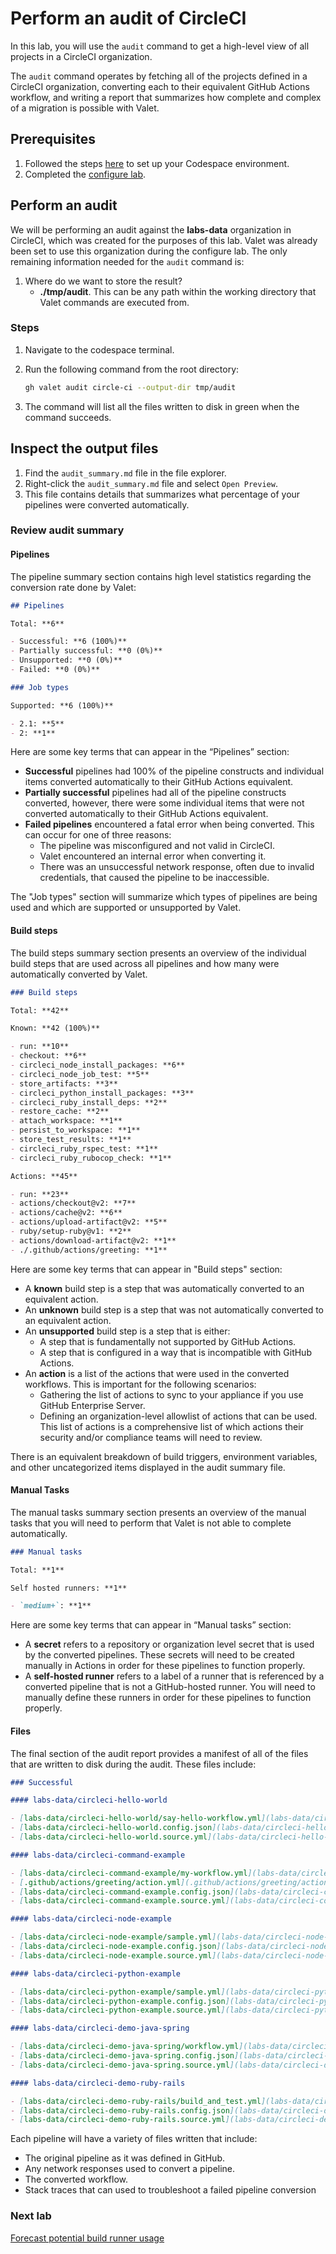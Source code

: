 # Perform an audit of CircleCI

In this lab, you will use the `audit` command to get a high-level view of all projects in a CircleCI organization.

The `audit` command operates by fetching all of the projects defined in a CircleCI organization, converting each to their equivalent GitHub Actions workflow, and writing a report that summarizes how complete and complex of a migration is possible with Valet.

## Prerequisites

1. Followed the steps [here](./readme.md#configure-your-codespace) to set up your Codespace environment.
2. Completed the [configure lab](./1-configure.md#configure-credentials-for-valet).

## Perform an audit

We will be performing an audit against the **labs-data** organization in CircleCI, which was created for the purposes of this lab. Valet was already been set to use this organization during the configure lab. The only remaining information needed for the `audit` command is:

1. Where do we want to store the result?
    - __./tmp/audit__.  This can be any path within the working directory that Valet commands are executed from.

### Steps

1. Navigate to the codespace terminal.
2. Run the following command from the root directory:

    ```bash
    gh valet audit circle-ci --output-dir tmp/audit
    ```

3. The command will list all the files written to disk in green when the command succeeds.

## Inspect the output files

1. Find the `audit_summary.md` file in the file explorer.
2. Right-click the `audit_summary.md` file and select `Open Preview`.
3. This file contains details that summarizes what percentage of your pipelines were converted automatically.

### Review audit summary

#### Pipelines

The pipeline summary section contains high level statistics regarding the conversion rate done by Valet:

```md
## Pipelines

Total: **6**

- Successful: **6 (100%)**
- Partially successful: **0 (0%)**
- Unsupported: **0 (0%)**
- Failed: **0 (0%)**

### Job types

Supported: **6 (100%)**

- 2.1: **5**
- 2: **1**
```

Here are some key terms that can appear in the “Pipelines” section:

- __Successful__ pipelines had 100% of the pipeline constructs and individual items converted automatically to their GitHub Actions equivalent.
- __Partially successful__ pipelines had all of the pipeline constructs converted, however, there were some individual items that were not converted automatically to their GitHub Actions equivalent.
- __Failed pipelines__ encountered a fatal error when being converted. This can occur for one of three reasons:
  - The pipeline was misconfigured and not valid in CircleCI.
  - Valet encountered an internal error when converting it.
  - There was an unsuccessful network response, often due to invalid credentials, that caused the pipeline to be inaccessible.

The "Job types" section will summarize which types of pipelines are being used and which are supported or unsupported by Valet.

#### Build steps

The build steps summary section presents an overview of the individual build steps that are used across all pipelines and how many were automatically converted by Valet.

```md
### Build steps

Total: **42**

Known: **42 (100%)**

- run: **10**
- checkout: **6**
- circleci_node_install_packages: **6**
- circleci_node_job_test: **5**
- store_artifacts: **3**
- circleci_python_install_packages: **3**
- circleci_ruby_install_deps: **2**
- restore_cache: **2**
- attach_workspace: **1**
- persist_to_workspace: **1**
- store_test_results: **1**
- circleci_ruby_rspec_test: **1**
- circleci_ruby_rubocop_check: **1**

Actions: **45**

- run: **23**
- actions/checkout@v2: **7**
- actions/cache@v2: **6**
- actions/upload-artifact@v2: **5**
- ruby/setup-ruby@v1: **2**
- actions/download-artifact@v2: **1**
- ./.github/actions/greeting: **1**
```

Here are some key terms that can appear in "Build steps" section:

- A __known__ build step is a step that was automatically converted to an equivalent action.
- An __unknown__ build step is a step that was not automatically converted to an equivalent action.
- An __unsupported__ build step is a step that is either:
  - A step that is fundamentally not supported by GitHub Actions.
  - A step that is configured in a way that is incompatible with GitHub Actions.
- An __action__ is a list of the actions that were used in the converted workflows. This is important for the following scenarios:
  - Gathering the list of actions to sync to your appliance if you use GitHub Enterprise Server.
  - Defining an organization-level allowlist of actions that can be used. This list of actions is a comprehensive list of which actions their security and/or compliance teams will need to review.

There is an equivalent breakdown of build triggers, environment variables, and other uncategorized items displayed in the audit summary file.

#### Manual Tasks

The manual tasks summary section presents an overview of the manual tasks that you will need to perform that Valet is not able to complete automatically.

```md
### Manual tasks

Total: **1**

Self hosted runners: **1**

- `medium+`: **1**
```

Here are some key terms that can appear in “Manual tasks” section:

- A __secret__ refers to a repository or organization level secret that is used by the converted pipelines. These secrets will need to be created manually in Actions in order for these pipelines to function properly.
- A __self-hosted runner__ refers to a label of a runner that is referenced by a converted pipeline that is not a GitHub-hosted runner. You will need to manually define these runners in order for these pipelines to function properly.

#### Files

The final section of the audit report provides a manifest of all of the files that are written to disk during the audit. These files include:

```md
### Successful

#### labs-data/circleci-hello-world

- [labs-data/circleci-hello-world/say-hello-workflow.yml](labs-data/circleci-hello-world/say-hello-workflow.yml)
- [labs-data/circleci-hello-world.config.json](labs-data/circleci-hello-world.config.json)
- [labs-data/circleci-hello-world.source.yml](labs-data/circleci-hello-world.source.yml)

#### labs-data/circleci-command-example

- [labs-data/circleci-command-example/my-workflow.yml](labs-data/circleci-command-example/my-workflow.yml)
- [.github/actions/greeting/action.yml](.github/actions/greeting/action.yml)
- [labs-data/circleci-command-example.config.json](labs-data/circleci-command-example.config.json)
- [labs-data/circleci-command-example.source.yml](labs-data/circleci-command-example.source.yml)

#### labs-data/circleci-node-example

- [labs-data/circleci-node-example/sample.yml](labs-data/circleci-node-example/sample.yml)
- [labs-data/circleci-node-example.config.json](labs-data/circleci-node-example.config.json)
- [labs-data/circleci-node-example.source.yml](labs-data/circleci-node-example.source.yml)

#### labs-data/circleci-python-example

- [labs-data/circleci-python-example/sample.yml](labs-data/circleci-python-example/sample.yml)
- [labs-data/circleci-python-example.config.json](labs-data/circleci-python-example.config.json)
- [labs-data/circleci-python-example.source.yml](labs-data/circleci-python-example.source.yml)

#### labs-data/circleci-demo-java-spring

- [labs-data/circleci-demo-java-spring/workflow.yml](labs-data/circleci-demo-java-spring/workflow.yml)
- [labs-data/circleci-demo-java-spring.config.json](labs-data/circleci-demo-java-spring.config.json)
- [labs-data/circleci-demo-java-spring.source.yml](labs-data/circleci-demo-java-spring.source.yml)

#### labs-data/circleci-demo-ruby-rails

- [labs-data/circleci-demo-ruby-rails/build_and_test.yml](labs-data/circleci-demo-ruby-rails/build_and_test.yml)
- [labs-data/circleci-demo-ruby-rails.config.json](labs-data/circleci-demo-ruby-rails.config.json)
- [labs-data/circleci-demo-ruby-rails.source.yml](labs-data/circleci-demo-ruby-rails.source.yml)
```

Each pipeline will have a variety of files written that include:

- The original pipeline as it was defined in GitHub.
- Any network responses used to convert a pipeline.
- The converted workflow.
- Stack traces that can used to troubleshoot a failed pipeline conversion

### Next lab

[Forecast potential build runner usage](3-forecast.md)
